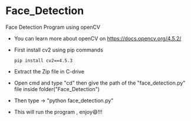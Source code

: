 # Face_Detection
Face Detection Program using openCV

* You can learn more about openCV on https://docs.opencv.org/4.5.2/

* First install cv2 using pip commands
    
      pip install cv2==4.5.3

* Extract the Zip file in C-drive
* Open cmd and type "cd" then give the path of the "face_detection.py" file inside folder("Face_Detection")
* Then type -> "python face_detection.py"
* This will run the program , enjoy😄!!!  


